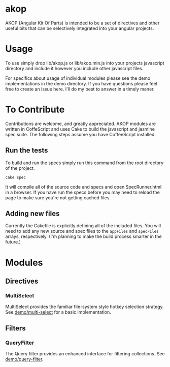 akop
====

AKOP (Angular Kit Of Parts) is intended to be a set of directives and other useful bits that can be selectively
integrated into your angular projects.

# Usage

To use simply drop lib/akop.js or lib/akop.min.js into your projects javascript directory and include it however you
include other javascript files.

For specifics about usage of individual modules please see the demo implementations in the demo directory. If you have questions
please feel free to create an issue here. I'll do my best to answer in a timely maner.

# To Contribute

Contributions are welcome, and greatly appreciated. AKOP modules are written in CoffeScript and uses Cake to build the
javascript and jasmine spec suite. The following steps assume you have CoffeeScript installed.

## Run the tests

To build and run the specs simply run this command from the root directory of the project.

```cake spec```

It will compile all of the source code and specs and open SpecRunner.html in a browser. If you have run the specs before
you may need to reload the page to make sure you're not getting cached files.

## Adding new files

Currently the Cakefile is explicitly defining all of the included files. You will need to add any new source and spec files
to the ```appFiles``` and ```specFiles``` arrays, respectively. (I'm planning to make the build process smarter in the future.)

# Modules

## Directives

### MultiSelect

MultiSelect provides the familiar file-system style hotkey selection strategy. See [demo/multi-select](demo/multi-select.html) for a
basic implementation.

## Filters

### QueryFilter

The Query filter provides an enhanced interface for filtering collections. See [demo/query-filter](demo/query-filter.html).
